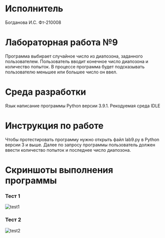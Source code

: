 # Исполнитель
Богданова И.С. Фт-210008
# Лабораторная работа №9
Программа выбирает случайное число из диапозона, заданного пользователем. Пользователь вводит конечное число диапозона и количество попыток. В процессе программа будет подсказывать пользователю меньшее или большее число он ввел. 
# Среда разработки
Язык написание программы Python версии 3.9.1. Рекодуемая среда IDLE
# Инструкция по работе
Чтобы протестировать программу нужно открыть файл lab9.py в Python версии 3 и выше. Далее по запросу программы пользователь должен ввести количество попыток и последнее число диапозона. 
# Скриншоты выполнения программы
### Тест 1
![test1](https://user-images.githubusercontent.com/113433209/202447314-410a2e22-b8d5-41cc-8e77-ec8dcea5c4b1.jpg)
### Тест 2
![test2](https://user-images.githubusercontent.com/113433209/202447332-deb250cc-a662-403d-b8a0-3dae0e264f7d.jpg)
